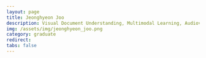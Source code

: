 ```yaml
---
layout: page
title: Jeonghyeon Joo
description: Visual Document Understanding, Multimodal Learning, Audiovisual Reasoning
img: /assets/img/jeonghyeon_joo.png
category: graduate
redirect:  
tabs: false
---
```

